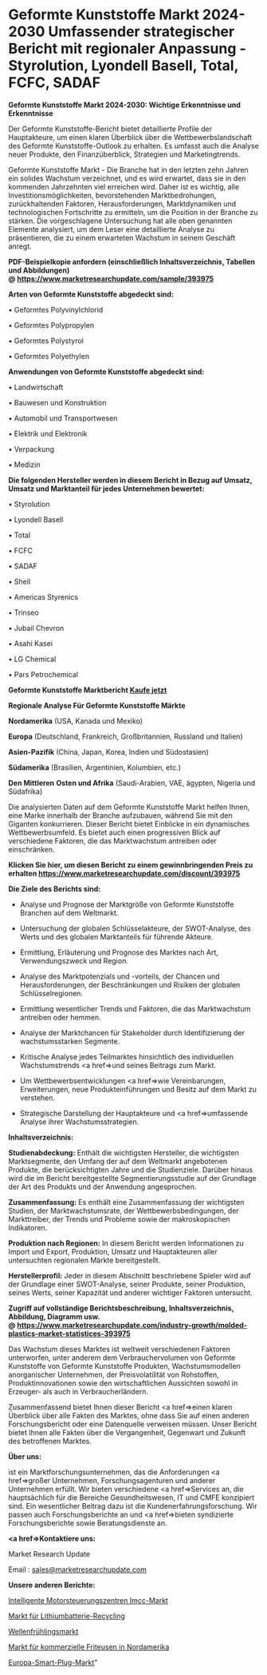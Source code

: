 # Geformte Kunststoffe Markt 2024-2030 Umfassender strategischer Bericht mit regionaler Anpassung - Styrolution, Lyondell Basell, Total, FCFC, SADAF

<strong>Geformte Kunststoffe Markt 2024-2030: Wichtige Erkenntnisse und Erkenntnisse</strong>

Der Geformte Kunststoffe-Bericht bietet detaillierte Profile der Hauptakteure, um einen klaren Überblick über die Wettbewerbslandschaft des Geformte Kunststoffe-Outlook zu erhalten. Es umfasst auch die Analyse neuer Produkte, den Finanzüberblick, Strategien und Marketingtrends.

Geformte Kunststoffe Markt - Die Branche hat in den letzten zehn Jahren ein solides Wachstum verzeichnet, und es wird erwartet, dass sie in den kommenden Jahrzehnten viel erreichen wird. Daher ist es wichtig, alle Investitionsmöglichkeiten, bevorstehenden Marktbedrohungen, zurückhaltenden Faktoren, Herausforderungen, Marktdynamiken und technologischen Fortschritte zu ermitteln, um die Position in der Branche zu stärken. Die vorgeschlagene Untersuchung hat alle oben genannten Elemente analysiert, um dem Leser eine detaillierte Analyse zu präsentieren, die zu einem erwarteten Wachstum in seinem Geschäft anregt.

<strong><b>PDF-Beispielkopie anfordern (einschließlich Inhaltsverzeichnis, Tabellen und Abbildungen) @ </b></strong><strong><a href=https://www.marketresearchupdate.com/sample/393975><strong>https://www.marketresearchupdate.com/sample/393975</u></a></strong></strong>

<strong>Arten von Geformte Kunststoffe abgedeckt sind:</strong>

• Geformtes Polyvinylchlorid

• Geformtes Polypropylen

• Geformtes Polystyrol

• Geformtes Polyethylen

<strong>Anwendungen von Geformte Kunststoffe abgedeckt sind:</strong>

• Landwirtschaft

• Bauwesen und Konstruktion

• Automobil und Transportwesen

• Elektrik und Elektronik

• Verpackung

• Medizin

<strong>Die folgenden Hersteller werden in diesem Bericht in Bezug auf Umsatz, Umsatz und Marktanteil für jedes Unternehmen bewertet:</strong>

• Styrolution

• Lyondell Basell

• Total

• FCFC

• SADAF

• Shell

• Americas Styrenics

• Trinseo

• Jubail Chevron

• Asahi Kasei

• LG Chemical

• Pars Petrochemical

<strong>Geformte Kunststoffe Marktbericht <a href=https://www.marketresearchupdate.com/buynow/393975>Kaufe jetzt</a></strong>

<strong>Regionale Analyse Für Geformte Kunststoffe Märkte</strong>

<strong>Nordamerika</strong> (USA, Kanada und Mexiko)

<strong>Europa</strong> (Deutschland, Frankreich, Großbritannien, Russland und Italien)

<strong>Asien-Pazifik</strong> (China, Japan, Korea, Indien und Südostasien)

<strong>Südamerika</strong> (Brasilien, Argentinien, Kolumbien, etc.)

<strong>Den Mittleren</strong> <strong>Osten und Afrika</strong> (Saudi-Arabien, VAE, ägypten, Nigeria und Südafrika)

Die analysierten Daten auf dem Geformte Kunststoffe Markt helfen Ihnen, eine Marke innerhalb der Branche aufzubauen, während Sie mit den Giganten konkurrieren. Dieser Bericht bietet Einblicke in ein dynamisches Wettbewerbsumfeld. Es bietet auch einen progressiven Blick auf verschiedene Faktoren, die das Marktwachstum antreiben oder einschränken.

<strong>Klicken Sie hier, um diesen Bericht zu einem gewinnbringenden Preis zu erhalten
</strong><strong><a href=https://www.marketresearchupdate.com/discount/393975>https://www.marketresearchupdate.com/discount/393975</b></u></strong></a>

<strong>Die Ziele des Berichts sind:</strong>

- Analyse und Prognose der Marktgröße von Geformte Kunststoffe Branchen auf dem Weltmarkt.

- Untersuchung der globalen Schlüsselakteure, der SWOT-Analyse, des Werts und des globalen Marktanteils für führende Akteure.

- Ermittlung, Erläuterung und Prognose des Marktes nach Art, Verwendungszweck und Region.

- Analyse des Marktpotenzials und -vorteils, der Chancen und Herausforderungen, der Beschränkungen und Risiken der globalen Schlüsselregionen.

- Ermittlung wesentlicher Trends und Faktoren, die das Marktwachstum antreiben oder hemmen.

- Analyse der Marktchancen für Stakeholder durch Identifizierung der wachstumsstarken Segmente.

- Kritische Analyse jedes Teilmarktes hinsichtlich des individuellen Wachstumstrends <a href=>und</a> seines Beitrags zum Markt.

- Um Wettbewerbsentwicklungen <a href=>wie</a> Vereinbarungen, Erweiterungen, neue Produkteinführungen und Besitz auf dem Markt zu verstehen.

- Strategische Darstellung der Hauptakteure und <a href=>umfas</a>sende Analyse ihrer Wachstumsstrategien.

<strong>Inhaltsverzeichnis:</strong>

<strong>Studienabdeckung:</strong> Enthält die wichtigsten Hersteller, die wichtigsten Marktsegmente, den Umfang der auf dem Weltmarkt angebotenen Produkte, die berücksichtigten Jahre und die Studienziele. Darüber hinaus wird die im Bericht bereitgestellte Segmentierungsstudie auf der Grundlage der Art des Produkts und der Anwendung angesprochen.

<strong>Zusammenfassung:</strong> Es enthält eine Zusammenfassung der wichtigsten Studien, der Marktwachstumsrate, der Wettbewerbsbedingungen, der Markttreiber, der Trends und Probleme sowie der makroskopischen Indikatoren.

<strong>Produktion nach Regionen:</strong> In diesem Bericht werden Informationen zu Import und Export, Produktion, Umsatz und Hauptakteuren aller untersuchten regionalen Märkte bereitgestellt.

<strong>Herstellerprofil:</strong> Jeder in diesem Abschnitt beschriebene Spieler wird auf der Grundlage einer SWOT-Analyse, seiner Produkte, seiner Produktion, seines Werts, seiner Kapazität und anderer wichtiger Faktoren untersucht.

<strong><b>Zugriff auf vollständige Berichtsbeschreibung, Inhaltsverzeichnis, Abbildung, Diagramm usw. @ </b></strong><strong><a href=https://www.marketresearchupdate.com/industry-growth/molded-plastics-market-statistices-393975>https://www.marketresearchupdate.com/industry-growth/molded-plastics-market-statistices-393975</a></strong>

Das Wachstum dieses Marktes ist weltweit verschiedenen Faktoren unterworfen, unter anderem dem Verbrauchervolumen von Geformte Kunststoffe von Geformte Kunststoffe Produkten, Wachstumsmodellen anorganischer Unternehmen, der Preisvolatilität von Rohstoffen, Produktinnovationen sowie den wirtschaftlichen Aussichten sowohl in Erzeuger- als auch in Verbraucherländern.

Zusammenfassend bietet Ihnen dieser Bericht <a href=>einen</a> klaren Überblick über alle Fakten des Marktes, ohne dass Sie auf einen anderen Forschungsbericht oder eine Datenquelle verweisen müssen. Unser Bericht bietet Ihnen alle Fakten über die Vergangenheit, Gegenwart und Zukunft des betroffenen Marktes.

<strong>Über uns:</strong>

 ist ein Marktforschungsunternehmen, das die Anforderungen <a href=>großer</a> Unternehmen, Forschungsagenturen und anderer Unternehmen erfüllt. Wir bieten verschiedene <a href=>Services</a> an, die hauptsächlich für die Bereiche Gesundheitswesen, IT und CMFE konzipiert sind. Ein wesentlicher Beitrag dazu ist die Kundenerfahrungsforschung. Wir passen auch Forschungsberichte an und <a href=>bieten</a> syndizierte Forschungsberichte sowie Beratungsdienste an.

<strong><a href=>Kontaktiere uns:</a></strong>

Market Research Update

Email : sales@marketresearchupdate.com

<strong>Unsere anderen Berichte:</strong>

<a href=https://www.linkedin.com/pulse/intelligent-motor-control-centers-imcc-market>Intelligente Motorsteuerungszentren Imcc-Markt</a>

<a href=https://www.linkedin.com/pulse/lithium-battery-recycling-market-outlooks-2023>Markt für Lithiumbatterie-Recycling</a>

<a href=https://www.linkedin.com/pulse/wave-spring-market-size-industry-growth-factors>Wellenfrühlingsmarkt</a>

<a href=https://www.linkedin.com/pulse/north-america-commercial-fryer-market-2023-continues-rapid>Markt für kommerzielle Friteusen in Nordamerika</a>

<a href=https://www.linkedin.com/pulse/europe-smart-plug-market-2023-industry-outlook-present>Europa-Smart-Plug-Markt</a>"
